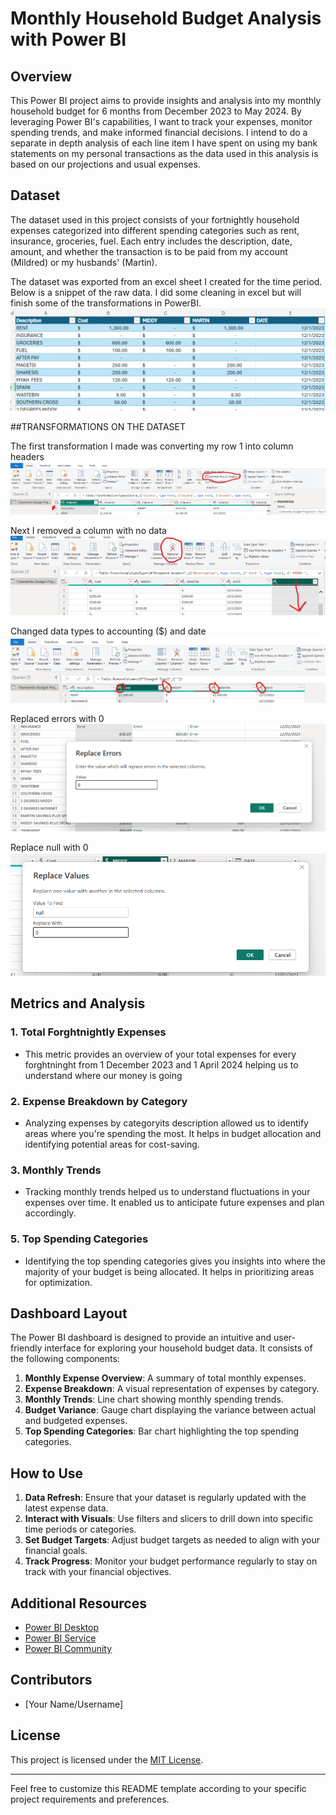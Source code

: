 # Monthly Household Budget Analysis with Power BI

## Overview
This Power BI project aims to provide insights and analysis into my monthly household budget for 6 months from December 2023 to May 2024.  By leveraging Power BI's capabilities, I want to track your expenses, monitor spending trends, and make informed financial decisions. I intend to do a separate in depth analysis of each line item I have spent on using my bank statements on my personal transactions as the data used in this analysis is based on our projections and usual expenses.

## Dataset
The dataset used in this project consists of your fortnightly household expenses categorized into different spending categories such as rent, insurance, groceries, fuel. Each entry includes the description, date, amount, and whether the transaction is to be paid from my account (Mildred) or my husbands' (Martin). 

The dataset was exported from an excel sheet I created for the time period. Below is a snippet of the raw data. I did some cleaning in excel but will finish some of the transformations in PowerBI.
![alt text](image.png)

##TRANSFORMATIONS ON THE DATASET

The first transformation I made was converting my row 1 into column headers
![alt text](image-1.png)

Next I removed a column with no data
![alt text](image-2.png)

Changed data types to accounting ($) and date 
![alt text](image-3.png)

Replaced errors with 0
![alt text](image-4.png)

Replace null with 0
![alt text](image-5.png)

## Metrics and Analysis
### 1. Total Forghtnightly Expenses
- This metric provides an overview of your total expenses for every forghtninght from 1 December 2023 and 1 April 2024  helping us to understand where our money is going



### 2. Expense Breakdown by Category
- Analyzing expenses by categoryits description allowed us to identify areas where you're spending the most. It helps in budget allocation and identifying potential areas for cost-saving.

### 3. Monthly Trends
- Tracking monthly trends helped us to understand fluctuations in your expenses over time. It enabled us  to anticipate future expenses and plan accordingly.

### 5. Top Spending Categories
- Identifying the top spending categories gives you insights into where the majority of your budget is being allocated. It helps in prioritizing areas for optimization.

## Dashboard Layout
The Power BI dashboard is designed to provide an intuitive and user-friendly interface for exploring your household budget data. It consists of the following components:
1. **Monthly Expense Overview**: A summary of total monthly expenses.
2. **Expense Breakdown**: A visual representation of expenses by category.
3. **Monthly Trends**: Line chart showing monthly spending trends.
4. **Budget Variance**: Gauge chart displaying the variance between actual and budgeted expenses.
5. **Top Spending Categories**: Bar chart highlighting the top spending categories.

## How to Use
1. **Data Refresh**: Ensure that your dataset is regularly updated with the latest expense data.
2. **Interact with Visuals**: Use filters and slicers to drill down into specific time periods or categories.
3. **Set Budget Targets**: Adjust budget targets as needed to align with your financial goals.
4. **Track Progress**: Monitor your budget performance regularly to stay on track with your financial objectives.

## Additional Resources
- [Power BI Desktop](https://powerbi.microsoft.com/desktop/)
- [Power BI Service](https://powerbi.microsoft.com/service/)
- [Power BI Community](https://community.powerbi.com/)

## Contributors
- [Your Name/Username]

## License
This project is licensed under the [MIT License](https://opensource.org/licenses/MIT).

---

Feel free to customize this README template according to your specific project requirements and preferences.